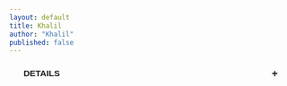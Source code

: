 ```yaml
---
layout: default
title: Khalil
author: "Khalil"
published: false
---
```


<style>
body {
  padding-top:200px;}
  
  details {
    border: none;
    padding: 0;
    margin-bottom: 1em;
    font-family: sans-serif;
    width:90%;margin:0 auto;
  }

  summary {
    display: flex;
    justify-content: space-between;
    align-items: center;
    list-style: none;
    cursor: pointer;
    font-weight: bold;
    font-size: 1.1em;
    padding: 0.5em 0;
  }

  summary::marker {
    display: none;
  }

  summary::after {
    content: "+";
    font-size: 1.2em;
    transition: transform 0.2s;
  }

  details[open] summary::after {
    content: "–";
  }

  .details-content {
    padding-top: 0.5em;
    font-size: 0.95em;
    line-height: 1.5;
    color: #444;
  }
</style>

<details>
  <summary><span>DETAILS</span></summary>
  <div class="details-content">
    This is the product description. You can put anything here like size, material, care instructions, or unique features of the product.
  </div>
</details>